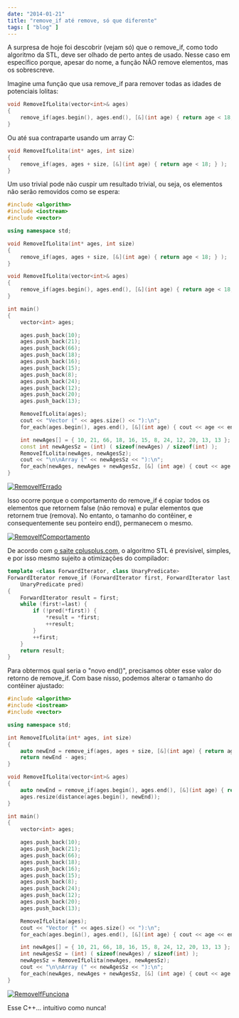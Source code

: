 ```yaml
---
date: "2014-01-21"
title: "remove_if até remove, só que diferente"
tags: [ "blog" ]
---
```

A surpresa de hoje foi descobrir (vejam só) que o remove_if, como todo algoritmo da STL, deve ser olhado de perto antes de usado. Nesse caso em específico porque, apesar do nome, a função NÃO remove elementos, mas os sobrescreve.

Imagine uma função que usa remove_if para remover todas as idades de potenciais lolitas:

```cpp
void RemoveIfLolita(vector<int>& ages)
{
	remove_if(ages.begin(), ages.end(), [&](int age) { return age < 18; } );
}
```

Ou até sua contraparte usando um array C:

```cpp
void RemoveIfLolita(int* ages, int size)
{
	remove_if(ages, ages + size, [&](int age) { return age < 18; } );
}
```

Um uso trivial pode não cuspir um resultado trivial, ou seja, os elementos não serão removidos como se espera:

```cpp
#include <algorithm>
#include <iostream>
#include <vector>

using namespace std;

void RemoveIfLolita(int* ages, int size)
{
	remove_if(ages, ages + size, [&](int age) { return age < 18; } );
}

void RemoveIfLolita(vector<int>& ages)
{
	remove_if(ages.begin(), ages.end(), [&](int age) { return age < 18; } );
}

int main()
{
	vector<int> ages;

	ages.push_back(10);
	ages.push_back(21);
	ages.push_back(66);
	ages.push_back(18);
	ages.push_back(16);
	ages.push_back(15);
	ages.push_back(8);
	ages.push_back(24);
	ages.push_back(12);
	ages.push_back(20);
	ages.push_back(13);

	RemoveIfLolita(ages);
	cout << "Vector (" << ages.size() << "):\n";
	for_each(ages.begin(), ages.end(), [&](int age) { cout << age << endl; });

	int newAges[] = { 10, 21, 66, 18, 16, 15, 8, 24, 12, 20, 13, 13 };
	const int newAgesSz = (int) ( sizeof(newAges) / sizeof(int) );
	RemoveIfLolita(newAges, newAgesSz);
	cout << "\n\nArray (" << newAgesSz << "):\n";
	for_each(newAges, newAges + newAgesSz, [&] (int age) { cout << age << endl; } );
}

```

[![RemoveIfErrado](/images/AzliFSS.png)](/images/12056971746_f5852acde2_o.png)

Isso ocorre porque o comportamento do remove_if é copiar todos os elementos que retornem false (não remova) e pular elementos que retornem true (remova). No entanto, o tamanho do contêiner, e consequentemente seu ponteiro end(), permanecem o mesmo.

[![RemoveIfComportamento](/images/JHucsWz.png)](/images/12056450103_9cc50c00e2_o.png)

De acordo com [o saite cplusplus.com](http://www.cplusplus.com/reference/algorithm/remove_if/), o algoritmo STL é previsível, simples, e por isso mesmo sujeito a otimizações do compilador:

```cpp
template <class ForwardIterator, class UnaryPredicate>
ForwardIterator remove_if (ForwardIterator first, ForwardIterator last,
	UnaryPredicate pred)
{
	ForwardIterator result = first;
	while (first!=last) {
		if (!pred(*first)) {
			*result = *first;
			++result;
		}
		++first;
	}
	return result;
}

```

Para obtermos qual seria o "novo end()", precisamos obter esse valor do retorno de remove_if. Com base nisso, podemos alterar o tamanho do contêiner ajustado:

```cpp
#include <algorithm>
#include <iostream>
#include <vector>

using namespace std;

int RemoveIfLolita(int* ages, int size)
{
	auto newEnd = remove_if(ages, ages + size, [&](int age) { return age < 18; } );
	return newEnd - ages;
}

void RemoveIfLolita(vector<int>& ages)
{
	auto newEnd = remove_if(ages.begin(), ages.end(), [&](int age) { return age < 18; } );
	ages.resize(distance(ages.begin(), newEnd));
}

int main()
{
	vector<int> ages;

	ages.push_back(10);
	ages.push_back(21);
	ages.push_back(66);
	ages.push_back(18);
	ages.push_back(16);
	ages.push_back(15);
	ages.push_back(8);
	ages.push_back(24);
	ages.push_back(12);
	ages.push_back(20);
	ages.push_back(13);

	RemoveIfLolita(ages);
	cout << "Vector (" << ages.size() << "):\n";
	for_each(ages.begin(), ages.end(), [&](int age) { cout << age << endl; });

	int newAges[] = { 10, 21, 66, 18, 16, 15, 8, 24, 12, 20, 13, 13 };
	int newAgesSz = (int) ( sizeof(newAges) / sizeof(int) );
	newAgesSz = RemoveIfLolita(newAges, newAgesSz);
	cout << "\n\nArray (" << newAgesSz << "):\n";
	for_each(newAges, newAges + newAgesSz, [&] (int age) { cout << age << endl; } );
}

```

[![RemoveIfFunciona](/images/Q7f2N1G.png)](/images/12059866914_0a75cb036a_o.png)

Esse C++... intuitivo como nunca!

